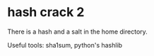 # hash crack 2

There is a hash and a salt in the home directory. 

Useful tools:
sha1sum, python's hashlib